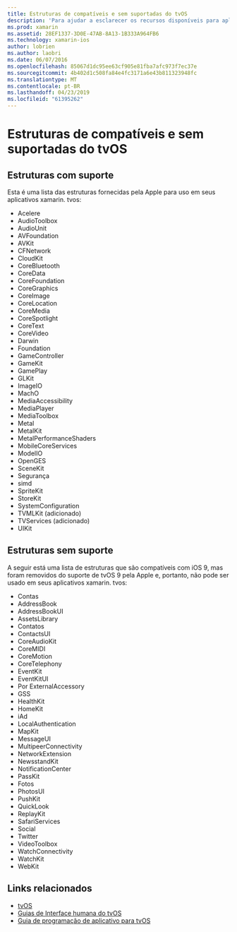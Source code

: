 ```yaml
---
title: Estruturas de compatíveis e sem suportadas do tvOS
description: 'Para ajudar a esclarecer os recursos disponíveis para aplicativos de tvOS, este documento fornece duas listas de estruturas de Apple: aqueles compatíveis com tvOS e tvOS não tem suporte.'
ms.prod: xamarin
ms.assetid: 28EF1337-3D0E-47AB-8A13-1B333A964FB6
ms.technology: xamarin-ios
author: lobrien
ms.author: laobri
ms.date: 06/07/2016
ms.openlocfilehash: 85067d1dc95ee63cf905e81fba7afc973f7ec37e
ms.sourcegitcommit: 4b402d1c508fa84e4fc3171a6e43b811323948fc
ms.translationtype: MT
ms.contentlocale: pt-BR
ms.lasthandoff: 04/23/2019
ms.locfileid: "61395262"
---
```

# <a name="supported-and-unsupported-frameworks-in-tvos"></a>Estruturas de compatíveis e sem suportadas do tvOS

<a name="Supported-Frameworks" />

## <a name="supported-frameworks"></a>Estruturas com suporte

Esta é uma lista das estruturas fornecidas pela Apple para uso em seus aplicativos xamarin. tvos:

* Acelere
* AudioToolbox
* AudioUnit
* AVFoundation
* AVKit
* CFNetwork
* CloudKit
* CoreBluetooth
* CoreData
* CoreFoundation
* CoreGraphics
* CoreImage
* CoreLocation
* CoreMedia
* CoreSpotlight
* CoreText
* CoreVideo
* Darwin
* Foundation
* GameController
* GameKit
* GamePlay
* GLKit
* ImageIO
* MachO
* MediaAccessibility
* MediaPlayer
* MediaToolbox
* Metal
* MetalKit
* MetalPerformanceShaders
* MobileCoreServices
* ModelIO
* OpenGES
* SceneKit
* Segurança
* simd
* SpriteKit
* StoreKit
* SystemConfiguration
* TVMLKit (adicionado)
* TVServices (adicionado)
* UIKit

<a name="Unsupported-Frameworks" />

## <a name="unsupported-frameworks"></a>Estruturas sem suporte

A seguir está uma lista de estruturas que são compatíveis com iOS 9, mas foram removidos do suporte de tvOS 9 pela Apple e, portanto, não pode ser usado em seus aplicativos xamarin. tvos:

* Contas
* AddressBook
* AddressBookUI
* AssetsLibrary
* Contatos
* ContactsUI
* CoreAudioKit
* CoreMIDI
* CoreMotion
* CoreTelephony
* EventKit
* EventKitUI
* Por ExternalAccessory
* GSS
* HealthKit
* HomeKit
* iAd
* LocalAuthentication
* MapKit
* MessageUI
* MultipeerConnectivity
* NetworkExtension
* NewsstandKit
* NotificationCenter
* PassKit
* Fotos
* PhotosUI
* PushKit
* QuickLook
* ReplayKit
* SafariServices
* Social
* Twitter
* VideoToolbox
* WatchConnectivity
* WatchKit
* WebKit



## <a name="related-links"></a>Links relacionados

- [tvOS](https://developer.apple.com/tvos/)
- [Guias de Interface humana do tvOS](https://developer.apple.com/tvos/human-interface-guidelines/)
- [Guia de programação de aplicativo para tvOS](https://developer.apple.com/library/prerelease/tvos/documentation/General/Conceptual/AppleTV_PG/)
